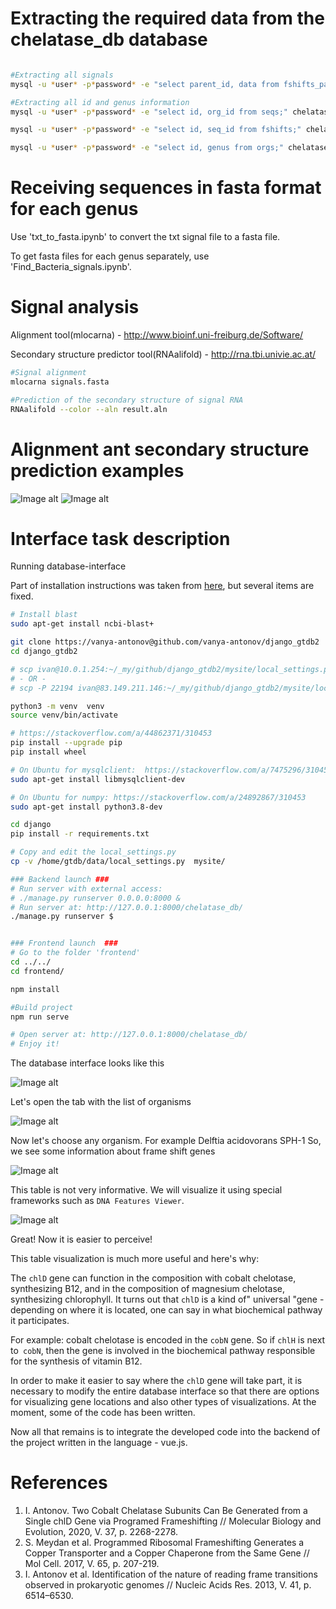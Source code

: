 # Extracting the required data from the chelatase_db database
```bash

#Extracting all signals
mysql -u *user* -p*password* -e "select parent_id, data from fshifts_param;" chelatase_db > signals.txt

#Extracting all id and genus information
mysql -u *user* -p*password* -e "select id, org_id from seqs;" chelatase_db > seq_id.txt

mysql -u *user* -p*password* -e "select id, seq_id from fshifts;" chelatase_db > fshifts_id.txt

mysql -u *user* -p*password* -e "select id, genus from orgs;" chelatase_db > org_id_genus.txt

```

# Receiving sequences in fasta format for each genus
Use 'txt_to_fasta.ipynb' to convert the txt signal file to a fasta file.

To get fasta files for each genus separately, use 'Find_Bacteria_signals.ipynb'.

# Signal analysis
Alignment tool(mlocarna) - http://www.bioinf.uni-freiburg.de/Software/

Secondary structure predictor tool(RNAalifold) - http://rna.tbi.univie.ac.at/
```bash
#Signal alignment
mlocarna signals.fasta 

#Prediction of the secondary structure of signal RNA
RNAalifold --color --aln result.aln 

```
# Alignment ant secondary structure prediction examples
![Image alt](https://github.com/Alexoflife/chelatase_db_analysis/blob/main/Pseudomonas_cons_seq.png)
![Image alt](https://github.com/Alexoflife/chelatase_db_analysis/blob/main/Pseudomonas_SecStr.png)

# Interface task description

Running database-interface

Part of installation instructions was taken from [here](https://github.com/vanya-antonov/django_gtdb2/), but several items are fixed.
```bash
# Install blast
sudo apt-get install ncbi-blast+

git clone https://vanya-antonov@github.com/vanya-antonov/django_gtdb2
cd django_gtdb2

# scp ivan@10.0.1.254:~/_my/github/django_gtdb2/mysite/local_settings.py  mysite/
# - OR -
# scp -P 22194 ivan@83.149.211.146:~/_my/github/django_gtdb2/mysite/local_settings.py  mysite/

python3 -m venv  venv
source venv/bin/activate

# https://stackoverflow.com/a/44862371/310453
pip install --upgrade pip
pip install wheel

# On Ubuntu for mysqlclient:  https://stackoverflow.com/a/7475296/310453
sudo apt-get install libmysqlclient-dev

# On Ubuntu for numpy: https://stackoverflow.com/a/24892867/310453
sudo apt-get install python3.8-dev

cd django
pip install -r requirements.txt

# Copy and edit the local_settings.py
cp -v /home/gtdb/data/local_settings.py  mysite/

### Backend launch ###
# Run server with external access:
# ./manage.py runserver 0.0.0.0:8000 & 
# Run server at: http://127.0.0.1:8000/chelatase_db/
./manage.py runserver $  


### Frontend launch  ###
# Go to the folder 'frontend'
cd ../../
cd frontend/

npm install

#Build project
npm run serve

# Open server at: http://127.0.0.1:8000/chelatase_db/ 
# Enjoy it!

```


The database interface looks like this

![Image alt](https://github.com/a-milenkin/IB_Project_Frame_Shifting/blob/main/images/interface_home.PNG)

Let's open the tab with the list of organisms

![Image alt](https://github.com/a-milenkin/IB_Project_Frame_Shifting/blob/main/images/interface_main.PNG)

Now let's choose any organism. For example Delftia acidovorans SPH-1
So, we see some information about frame shift genes

![Image alt](https://github.com/a-milenkin/IB_Project_Frame_Shifting/blob/main/images/interface_1.PNG)

This table is not very informative. We will visualize it using special frameworks such as `DNA Features Viewer`.

![Image alt](https://github.com/a-milenkin/IB_Project_Frame_Shifting/blob/main/images/interface_results.PNG)

Great! Now it is easier to perceive!
 
This table visualization is much more useful and here's why:

The `chlD` gene can function in the composition with cobalt chelotase, synthesizing B12, and in the composition of magnesium chelotase, synthesizing chlorophyll. It turns out that `chlD` is a kind of" universal "gene - depending on where it is located, one can say in what biochemical pathway it participates.
 
For example: cobalt chelotase is encoded in the `cobN` gene. So if `chlH` is next to` cobN`, then the gene is involved in the biochemical pathway responsible for the synthesis of vitamin B12.

In order to make it easier to say where the `chlD` gene will take part, it is necessary to modify the entire database interface so that there are options for visualizing gene locations and also other types of visualizations. At the moment, some of the code has been written. 


Now all that remains is to integrate the developed code into the backend of the project written in the language - vue.js.
  
# References
1. I. Antonov. Two Cobalt Chelatase Subunits Can Be Generated from a Single
chlD Gene via Programed Frameshifting // Molecular Biology and Evolution, 2020, V. 37, p. 2268-2278.
2. S. Meydan et al. Programmed Ribosomal Frameshifting Generates a Copper Transporter and a Copper Chaperone from the Same Gene // Mol Cell. 2017, V. 65, p. 207-219.
3. I. Antonov et al. Identification of the nature of reading frame transitions observed in prokaryotic genomes // Nucleic Acids Res. 2013, V. 41, p. 6514–6530.








